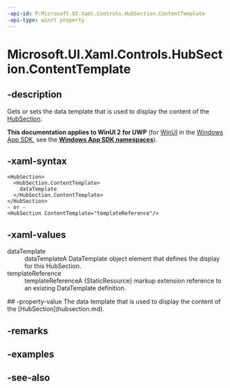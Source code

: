 ```yaml
---
-api-id: P:Microsoft.UI.Xaml.Controls.HubSection.ContentTemplate
-api-type: winrt property
---
```


<!-- Property syntax
public Windows.UI.Xaml.DataTemplate ContentTemplate { get;  set; }
-->

# Microsoft.UI.Xaml.Controls.HubSection.ContentTemplate

## -description
Gets or sets the data template that is used to display the content of the [HubSection](hubsection.md).

**This documentation applies to WinUI 2 for UWP** (for [WinUI](/windows/apps/winui/winui3/) in the [Windows App SDK](/windows/apps/windows-app-sdk/), see the **[Windows App SDK namespaces](/windows/windows-app-sdk/api/winrt/)**).

## -xaml-syntax
```xaml
<HubSection>
  <HubSection.ContentTemplate>
    dataTemplate
  </HubSection.ContentTemplate>
</HubSection>
- or -
<HubSection ContentTemplate="templateReference"/>
```


## -xaml-values
<dl><dt>dataTemplate</dt><dd>dataTemplateA DataTemplate object element that defines the display for this HubSection.</dd>
<dt>templateReference</dt><dd>templateReferenceA {StaticResource} markup extension reference to an existing DataTemplate definition.</dd>
</dl>
## -property-value
The data template that is used to display the content of the [HubSection](hubsection.md).

## -remarks

## -examples

## -see-also
